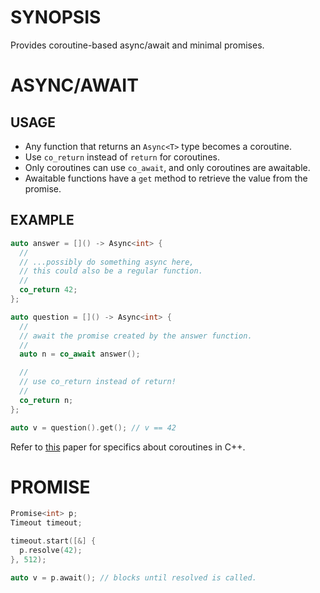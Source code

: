 # SYNOPSIS
Provides coroutine-based async/await and minimal promises.

# ASYNC/AWAIT
## USAGE
- Any function that returns an `Async<T>` type becomes a coroutine.
- Use `co_return` instead of `return` for coroutines.
- Only coroutines can use `co_await`, and only coroutines are awaitable.
- Awaitable functions have a `get` method to retrieve the value from the promise.

## EXAMPLE

```c++
auto answer = []() -> Async<int> {
  //
  // ...possibly do something async here,
  // this could also be a regular function.
  //
  co_return 42;
};

auto question = []() -> Async<int> {
  //
  // await the promise created by the answer function.
  //
  auto n = co_await answer();

  //
  // use co_return instead of return!
  //
  co_return n;
};

auto v = question().get(); // v == 42
```

Refer to [this][0] paper for specifics about coroutines in C++.

# PROMISE
```c++
Promise<int> p;
Timeout timeout;

timeout.start([&] {
  p.resolve(42);
}, 512);

auto v = p.await(); // blocks until resolved is called.
```

[0]:https://isocpp.org/files/papers/N4663.pdf
